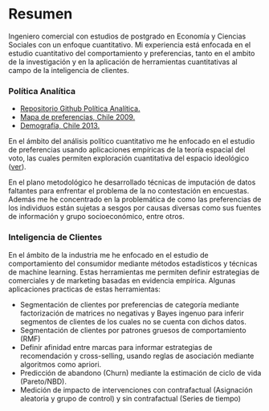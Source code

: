 # Resumen 
Ingeniero comercial con estudios de postgrado en Economía y Ciencias Sociales con un enfoque cuantitativo. Mi experiencia está enfocada en el estudio cuantitativo del comportamiento y preferencias, tanto en el ambito de la investigación y en la aplicación de herramientas cuantitativas al campo de la inteligencia de clientes. 

### Política Analítica

* [Repositorio Github Política Analítica.](https://github.com/rarmijok/Analytical-Politics)
* [Mapa de preferencias, Chile 2009.](http://voyager1.rak.cl:3838/Mapacep61/)
* [Demografía, Chile 2013.](http://voyager1.rak.cl:3838/Mapacep70/)

En el ámbito del análisis político cuantitativo me he enfocado en el estudio de preferencias usando aplicaciones empíricas de la teoría espacial del voto, las cuales permiten exploración cuantitativa del espacio ideológico ([ver](https://raw.githubusercontent.com/rarmijok/Analytical-Politics/master/DATA/Rplot.png)).

En el plano metodológico he desarrollado técnicas de imputación de datos faltantes para enfrentar el problema de la no contestación en encuestas. Además me he concentrado en la problemática de como las preferencias de los individuos están sujetas a sesgos por causas diversas como sus fuentes de información y grupo socioeconómico, entre otros.



### Inteligencia de Clientes
En el ámbito de la industria me he enfocado en el estudio de comportamiento del consumidor mediante métodos estadísticos y técnicas de machine learning. Estas herramientas me permiten definir estrategias de comerciales y de marketing basadas en evidencia empírica. Algunas aplicaciones practicas de estas herramientas:

* Segmentación de clientes por preferencias de categoría mediante factorización de matrices no negativas y Bayes ingenuo para inferir segmentos de clientes de los cuales no se cuenta con dichos datos.
* Segmentación de clientes por patrones gruesos de comportamiento (RMF)
* Definir afinidad entre marcas para informar estrategias de recomendación y cross-selling, usando reglas de asociación mediante algoritmos como apriori.
* Predicción de abandono (Churn) mediante la estimación de ciclo de vida (Pareto/NBD).
* Medición de impacto de intervenciones con contrafactual (Asignación aleatoria y grupo de control) y sin contrafactual (Series de tiempo)


